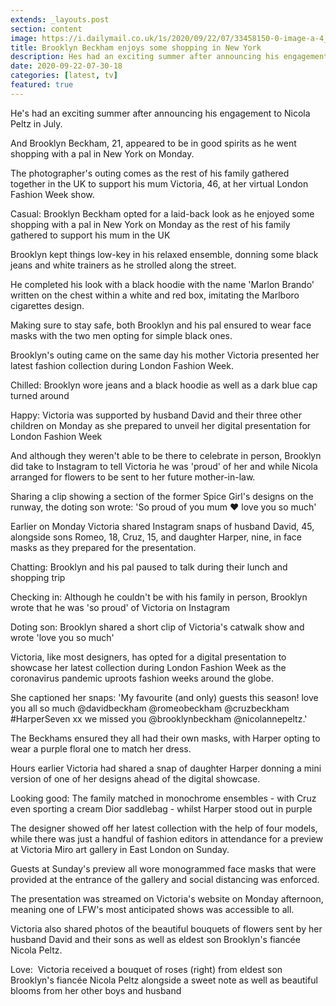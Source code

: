 ```yaml
---
extends: _layouts.post
section: content
image: https://i.dailymail.co.uk/1s/2020/09/22/07/33458150-0-image-a-4_1600755606994.jpg 
title: Brooklyn Beckham enjoys some shopping in New York 
description: Hes had an exciting summer after announcing his engagement to Nicola Peltz in July. 
date: 2020-09-22-07-30-18 
categories: [latest, tv] 
featured: true 
--- 
```

He's had an exciting summer after announcing his engagement to Nicola Peltz in July.

And Brooklyn Beckham, 21, appeared to be in good spirits as he went shopping with a pal in New York on Monday.

The photographer's outing comes as the rest of his family gathered together in the UK to support his mum Victoria, 46, at her virtual London Fashion Week show.

Casual: Brooklyn Beckham opted for a laid-back look as he enjoyed some shopping with a pal in New York on Monday as the rest of his family gathered to support his mum in the UK

Brooklyn kept things low-key in his relaxed ensemble, donning some black jeans and white trainers as he strolled along the street.

He completed his look with a black hoodie with the name 'Marlon Brando' written on the chest within a white and red box, imitating the Marlboro cigarettes design.

Making sure to stay safe, both Brooklyn and his pal ensured to wear face masks with the two men opting for simple black ones.  

Brooklyn's outing came on the same day his mother Victoria presented her latest fashion collection during London Fashion Week.

Chilled: Brooklyn wore jeans and a black hoodie as well as a dark blue cap turned around

Happy: Victoria was supported by husband David and their three other children on Monday as she prepared to unveil her digital presentation for London Fashion Week 

And although they weren't able to be there to celebrate in person, Brooklyn did take to Instagram to tell Victoria he was 'proud' of her and while Nicola arranged for flowers to be sent to her future mother-in-law.

Sharing a clip showing a section of the former Spice Girl's designs on the runway, the doting son wrote: 'So proud of you mum ❤️ love you so much'

Earlier on Monday Victoria shared Instagram snaps of husband David, 45, alongside sons Romeo, 18, Cruz, 15, and daughter Harper, nine, in face masks as they prepared for the presentation.

Chatting: Brooklyn and his pal paused to talk during their lunch and shopping trip

Checking in: Although he couldn't be with his family in person, Brooklyn wrote that he was 'so proud' of Victoria on Instagram

Doting son: Brooklyn shared a short clip of Victoria's catwalk show and wrote 'love you so much'

Victoria, like most designers, has opted for a digital presentation to showcase her latest collection during London Fashion Week as the coronavirus pandemic uproots fashion weeks around the globe. 

She captioned her snaps: 'My favourite (and only) guests this season! love you all so much @davidbeckham @romeobeckham @cruzbeckham #HarperSeven xx we missed you @brooklynbeckham @nicolannepeltz.'  

The Beckhams ensured they all had their own masks, with Harper opting to wear a purple floral one to match her dress.

Hours earlier Victoria had shared a snap of daughter Harper donning a mini version of one of her designs ahead of the digital showcase. 

Looking good: The family matched in monochrome ensembles - with Cruz even sporting a cream Dior saddlebag - whilst Harper stood out in purple 

The designer showed off her latest collection with the help of four models, while there was just a handful of fashion editors in attendance for a preview at Victoria Miro art gallery in East London on Sunday.

Guests at Sunday's preview all wore monogrammed face masks that were provided at the entrance of the gallery and social distancing was enforced. 

The presentation was streamed on Victoria's website on Monday afternoon, meaning one of LFW's most anticipated shows was accessible to all. 

Victoria also shared photos of the beautiful bouquets of flowers sent by her husband David and their sons as well as eldest son Brooklyn's fiancée Nicola Peltz.

Love:  Victoria received a bouquet of roses (right) from eldest son Brooklyn's fiancée Nicola Peltz alongside a sweet note as well as beautiful blooms from her other boys and husband

